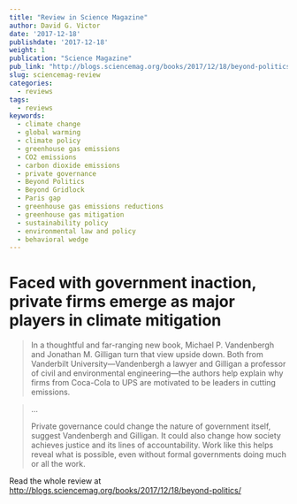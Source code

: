 ```yaml
---
title: "Review in Science Magazine"
author: David G. Victor
date: '2017-12-18'
publishdate: '2017-12-18'
weight: 1
publication: "Science Magazine"
pub_link: "http://blogs.sciencemag.org/books/2017/12/18/beyond-politics/"
slug: sciencemag-review
categories:
  - reviews
tags:
  - reviews
keywords:
  - climate change
  - global warming
  - climate policy
  - greenhouse gas emissions
  - CO2 emissions
  - carbon dioxide emissions
  - private governance
  - Beyond Politics
  - Beyond Gridlock
  - Paris gap
  - greenhouse gas emissions reductions
  - greenhouse gas mitigation
  - sustainability policy
  - environmental law and policy
  - behavioral wedge
---
```

# Faced with government inaction, private firms emerge as major players in climate mitigation

> In a thoughtful and far-ranging new book, Michael P. Vandenbergh and Jonathan M. Gilligan turn that view upside down. 
> Both from Vanderbilt  University—Vandenbergh a lawyer and Gilligan a professor of civil and environmental 
> engineering—the authors help explain why firms from Coca-Cola to UPS are motivated to be leaders in cutting emissions.
<!--more-->
> ...
>
> Private governance could change the nature of government itself, suggest Vandenbergh and Gilligan. It could also 
> change how society achieves justice and its lines of accountability. Work like this helps reveal what is possible, 
> even without formal governments doing much or all the work.

Read the whole review at <http://blogs.sciencemag.org/books/2017/12/18/beyond-politics/>
